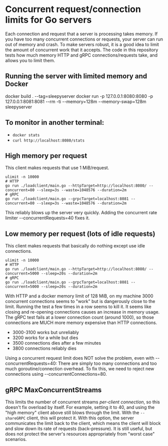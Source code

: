 # Concurrent request/connection limits for Go servers

Each connection and request that a server is processing takes memory. If you have too many concurrent connections or requests, your server can run out of memory and crash. To make servers robust, it is a good idea to limit the amount of concurrent work that it accepts. The code in this repository tests how much memory HTTP and gRPC connections/requests take, and allows you to limit them.


## Running the server with limited memory and Docker

docker build . --tag=sleepyserver
docker run -p 127.0.0.1:8080:8080 -p 127.0.0.1:8081:8081 --rm -ti --memory=128m --memory-swap=128m sleepyserver

## To monitor in another terminal:

* `docker stats`
* `curl http://localhost:8080/stats`

## High memory per request

This client makes requests that use 1 MiB/request.

```
ulimit -n 10000
# HTTP
go run ./loadclient/main.go --httpTarget=http://localhost:8080/ --concurrent=80 --sleep=3s --waste=1048576 --duration=2m
# gRPC
go run ./loadclient/main.go --grpcTarget=localhost:8081 --concurrent=80 --sleep=3s --waste=1048576 --duration=2m
```

This reliably blows up the server very quickly. Adding the concurrent rate limiter --concurrentRequests=40 fixes it.


## Low memory per request (lots of idle requests)

This client makes requests that basically do nothing except use idle connections.

```
ulimit -n 10000
# HTTP
go run ./loadclient/main.go --httpTarget=http://localhost:8080/ --concurrent=5000 --sleep=20s --duration=2m
# gRPC
go run ./loadclient/main.go --grpcTarget=localhost:8081 --concurrent=5000 --sleep=20s --duration=2m
```

With HTTP and a docker memory limit of 128 MiB, on my machine 3000 concurrent connections seems to "work" but is dangerously close to the limit. Running the test a few times in a row seems to kill it. It seems like closing and re-opening connections causes an increase in memory usage. The gRPC test fails at a lower connection count (around 1000), so those connections are MUCH more memory expensive than HTTP connections.

* 3000-3100 works but unreliably
* 3200 works for a while but dies
* 3500 connections dies after a few minutes
* 3800 connections reliably dies

Using a concurrent request limit does NOT solve the problem, even with --concurrentRequests=40: There are simply too many connections and too much goroutine/connection overhead. To fix this, we need to reject new connections using --concurrentConnections=80.


## gRPC MaxConcurrentStreams

This limits the number of concurrent streams *per-client connection*, so this doesn't fix overload by itself. For example, setting it to 40, and using the "high memory" client above still blows through the limit. With the `--shareGRPC` client, this will protect it. With this option, the server communicates the limit back to the client, which means the client will block and slow down its rate of requests (back-pressure). It is still useful, but does not protect the server's resources appropriately from "worst case" scenarios.

